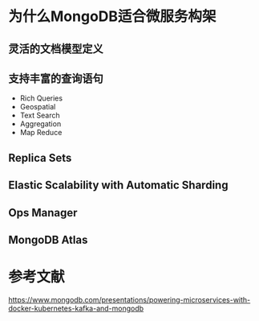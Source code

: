# 为什么MongoDB适合微服务构架

## 灵活的文档模型定义

## 支持丰富的查询语句

- Rich Queries 
- Geospatial 
- Text Search
- Aggregation
- Map Reduce

## Replica Sets

## Elastic Scalability with Automatic Sharding

## Ops Manager

## MongoDB Atlas

# 参考文献

https://www.mongodb.com/presentations/powering-microservices-with-docker-kubernetes-kafka-and-mongodb